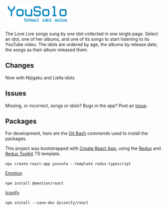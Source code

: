 # [![YouSolo School idol solos](./src/media/yousolo-logo.png "YouSolo logo")](https://yousolo.netlify.app/)

The Love Live songs sung by one idol collected in one single page. Select an idol, one of her albums, and one of its songs to start listening to its YouTube video. The idols are ordered by age, the albums by release date, the songs as their album released them.  

## Changes

Now with Nijigaku and Liella idols.  

## Issues

Missing, or incorrect, songs or idols? Bugs in the app? Post an [Issue](https://github.com/maki-keep/YouSolo/issues).  

## Packages

For development, here are the [Git Bash](https://git-scm.com/downloads) commands used to install the packages.  

This project was bootstrapped with [Create React App](https://github.com/facebook/create-react-app), using the [Redux](https://redux.js.org/) and [Redux Toolkit](https://redux-toolkit.js.org/) TS template.  

`npx create-react-app yousolo --template redux-typescript`  

[Emotion](https://www.npmjs.com/package/@emotion/react)  

`npm install @emotion/react`  

[Iconify](https://icon-sets.iconify.design/)  

`npm install --save-dev @iconify/react`  
